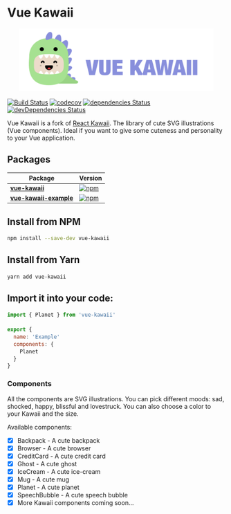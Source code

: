 # Vue Kawaii

<div align="center" markdown="1">
  <img src="./packages/vue-kawaii-docs/vue-kawaii-logo.png" width="450">
</div>

[![Build Status](https://travis-ci.com/youngtailors/vue-kawaii.svg?branch=master)](https://travis-ci.com/youngtailors/vue-kawaii) [![codecov](https://codecov.io/gh/youngtailors/vue-kawaii/branch/master/graph/badge.svg)](https://codecov.io/gh/youngtailors/vue-kawaii) [![dependencies Status](https://david-dm.org/youngtailors/vue-kawaii/status.svg)](https://david-dm.org/youngtailors/vue-kawaii) [![devDependencies Status](https://david-dm.org/youngtailors/vue-kawaii/dev-status.svg)](https://david-dm.org/youngtailors/vue-kawaii?type=dev)

Vue Kawaii is a fork of [React Kawaii](https://github.com/miukimiu/react-kawaii). The library of cute SVG illustrations (Vue components). Ideal if you want to give some cuteness and personality to your Vue application.

## Packages

| Package                                             | Version                                                                                                                     |
| --------------------------------------------------- | --------------------------------------------------------------------------------------------------------------------------- |
| **[vue-kawaii](/packages/vue-kawaii)**              | [![npm](https://img.shields.io/npm/v/vue-kawaii.svg?style=flat-square)](https://www.npmjs.com/package/vue-kawaii)           |
| **[vue-kawaii-example](/packages/vue-kawaii-docs)** | [![npm](https://img.shields.io/npm/v/vue-kawaii-docs.svg?style=flat-square)](https://www.npmjs.com/package/vue-kawaii-docs) |

## Install from NPM

```bash
npm install --save-dev vue-kawaii
```

## Install from Yarn

```bash
yarn add vue-kawaii
```

## Import it into your code:

```javascript static
import { Planet } from 'vue-kawaii'

export {
  name: 'Example'
  components: {
    Planet
  }
}
```

### Components

All the components are SVG illustrations. You can pick different moods: sad, shocked, happy, blissful and lovestruck. You can also choose a color to your Kawaii and the size.

Available components:

- [x] Backpack - A cute backpack
- [x] Browser - A cute browser
- [x] CreditCard - A cute credit card
- [x] Ghost - A cute ghost
- [x] IceCream - A cute ice-cream
- [x] Mug - A cute mug
- [x] Planet - A cute planet
- [x] SpeechBubble - A cute speech bubble
- [x] More Kawaii components coming soon...
